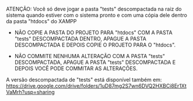 ATENÇÃO: Você só deve jogar a pasta "tests" descompactada na raiz do sistema quando estiver com o sistema pronto e com uma cópia dele dentro da pasta "htdocs" do XAMPP

- NÃO COPIE A PASTA DO PROJETO PARA "htdocs" COM A PASTA "tests" DESCOMPACTADA DENTRO, APAGUE A PASTA DESCOMPACTADA E DEPOIS COPIE O PROJETO PARA O "htdocs".

- NÃO COMMITE NENHUMA ALTERAÇÃO COM A PASTA "tests" DESCOMPACTADA, APAGUE A PASTA "tests" DESCOMPACTADA E DEPOIS VOCÊ PODE COMMITAR AS ALTERAÇÕES.

A versão descompactada de "tests" está disponível também em: https://drive.google.com/drive/folders/1uD87mg2S7wn6DVQ2HXBCi8Er1XtVaMrh?usp=sharing